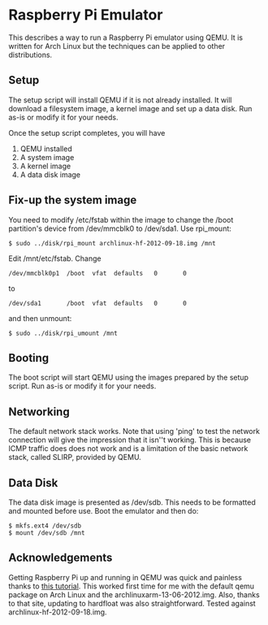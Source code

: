 # Raspberry Pi Emulator

This describes a way to run a Raspberry Pi emulator using QEMU. It is written for Arch Linux but 
the techniques can be applied to other distributions.

## Setup

The setup script will install QEMU if it is not already installed. It will download a filesystem image, 
a kernel image and set up a data disk.
Run as-is or modify it for your needs.

Once the setup script completes, you will have

1. QEMU installed
2. A system image
3. A kernel image
4. A data disk image

## Fix-up the system image

You need to modify /etc/fstab within the image to change the /boot partition's device
from /dev/mmcblk0 to /dev/sda1. Use rpi_mount:

    $ sudo ../disk/rpi_mount archlinux-hf-2012-09-18.img /mnt

Edit /mnt/etc/fstab. Change

    /dev/mmcblk0p1  /boot  vfat  defaults   0       0

to

    /dev/sda1       /boot  vfat  defaults   0       0

and then unmount:

    $ sudo ../disk/rpi_umount /mnt

## Booting

The boot script will start QEMU using the images prepared by the setup script.
Run as-is or modify it for your needs.

## Networking

The default network stack works. Note that using 'ping' to test the network connection will give the
impression that it isn''t working. This is because ICMP traffic does does not work and is a limitation
of the basic network stack, called SLIRP, provided by QEMU.

## Data Disk

The data disk image is presented as /dev/sdb. This needs to be formatted and mounted before use. 
Boot the emulator and then do:

    $ mkfs.ext4 /dev/sdb
    $ mount /dev/sdb /mnt

## Acknowledgements

Getting Raspberry Pi up and running in QEMU was quick and painless thanks to [this tutorial](http://xecdesign.com/qemu-emulating-raspberry-pi-the-easy-way). This worked first time for me with the default qemu package on Arch Linux and the archlinuxarm-13-06-2012.img.
Also, thanks to that site, updating to hardfloat was also straightforward. Tested against archlinux-hf-2012-09-18.img.




